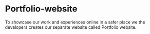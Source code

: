 # Portfolio-website
To showcase our work and experiences online in a safer place we the developers creates our separate website called Portfolio website.
